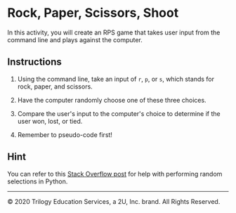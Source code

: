 # Rock, Paper, Scissors, Shoot

In this activity, you will create an RPS game that takes user input from the command line and plays against the computer.

## Instructions

1. Using the command line, take an input of `r`, `p`, or `s`, which stands for rock, paper, and scissors.

2. Have the computer randomly choose one of these three choices.

3. Compare the user's input to the computer's choice to determine if the user won, lost, or tied.

4. Remember to pseudo-code first!

## Hint

You can refer to this [Stack Overflow post](https://stackoverflow.com/questions/306400/how-to-randomly-select-an-item-from-a-list) for help with performing random selections in Python.

---

© 2020 Trilogy Education Services, a 2U, Inc. brand. All Rights Reserved.

